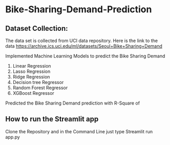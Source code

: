# Bike-Sharing-Demand-Prediction
## Dataset Collection:
The data set is collected from UCI data repository. Here is the link to the data
https://archive.ics.uci.edu/ml/datasets/Seoul+Bike+Sharing+Demand

Implemented Machine Learning Models to predict the Bike Sharing Demand
1. Linear Regression
2. Lasso Regression
3. Ridge Regression
4. Decision tree Regressor
5. Random Forest Regressor
6. XGBoost Regressor

Predicted the Bike Sharing Demand prediction with R-Square of 

## How to run the Streamlit app
Clone the Repository and in the Command Line just type
Streamlit run app.py
